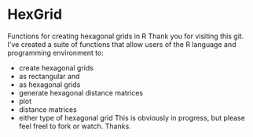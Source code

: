 # HexGrid
Functions for creating hexagonal grids in R
Thank you for visiting this git.  I've created a suite of functions that allow users of the R language and programming environment to:
* create hexagonal grids
 * as rectangular and
 * as hexagonal grids
* generate hexagonal distance matrices
* plot
 * distance matrices
 * either type of hexagonal grid
This is obviously in progress, but please feel freel to fork or watch.
Thanks.
